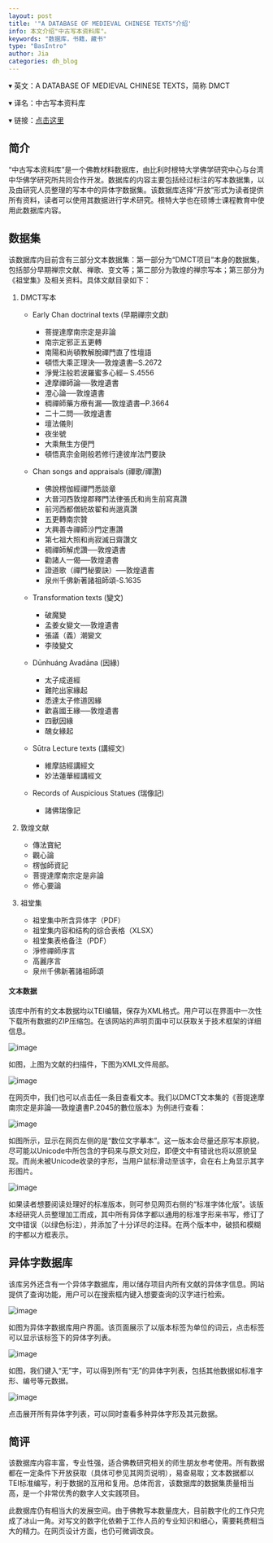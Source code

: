 ```yaml
---
layout: post
title: '"A DATABASE OF MEDIEVAL CHINESE TEXTS"介绍'
info: 本文介绍"中古写本资料库"。
keywords: "数据库，书籍，藏书"
type: "BasIntro"
author: Jia
categories: dh_blog
---
```


▾ 英文：A DATABASE OF MEDIEVAL CHINESE TEXTS，简称 DMCT

▾ 译名：中古写本资料库

▾ 链接：[点击这里](https://www.database-of-medieval-chinese-texts.be/)


## 简介

“中古写本资料库”是一个佛教材料数据库，由比利时根特大学佛学研究中心与台湾中华佛学研究所共同合作开发。数据库的内容主要包括经过标注的写本数据集，以及由研究人员整理的写本中的异体字数据集。该数据库选择“开放”形式为读者提供所有资料，读者可以使用其数据进行学术研究。根特大学也在硕博士课程教育中使用此数据库内容。

## 数据集

该数据库内目前含有三部分文本数据集：第一部分为“DMCT项目”本身的数据集，包括部分早期禅宗文献、禅歌、变文等；第二部分为敦煌的禅宗写本；第三部分为《祖堂集》及相关资料。具体文献目录如下：

1. DMCT写本
   * Early Chan doctrinal texts (早期禪宗文獻)
     * 菩提達摩南宗定是非論
     * 南宗定邪正五更轉
     * 南陽和尚頓教解脫禪門直了性壇語
     * 頓悟大乘正理決──敦煌遺書─S.2672
     * 淨覺注般若波羅蜜多心經─ S.4556
     * 達摩禪師論──敦煌遺書
     * 澄心論──敦煌遺書
     * 稠禪師藥方療有漏──敦煌遺書─P.3664
     * 二十二問──敦煌遺書
     * 壇法儀則
     * 夜坐號
     * 大乘無生方便門
     * 頓悟真宗金剛般若修行達彼岸法門要訣
    
   * Chan songs and appraisals (禪歌/禪讚)
     * 佛說楞伽經禪門悉談章
     * 大晉河西敦煌郡釋門法律張氏和尚生前寫真讚
     * 前河西都僧統故翟和尚邈真讚
     * 五更轉南宗贊
     * 大興善寺禪師沙門定惠讚
     * 第七祖大照和尚寂滅日齋讚文
     * 稠禪師解虎讚──敦煌遺書
     * 勸諸人一偈──敦煌遺書
     * 證道歌（禪門秘要訣）──敦煌遺書
     * 泉州千佛新著諸祖師頌-S.1635
    
   * Transformation texts (變文)
     * 破魔變
     * 孟姜女變文──敦煌遺書
     * 張議（義）潮變文
     * 李陵變文
    
   * Dūnhuáng Avadāna (因緣)
     * 太子成道經
     * 難陀出家緣起
     * 悉達太子修道因緣
     * 歡喜國王緣──敦煌遺書
     * 四獸因緣
     * 醜女緣起
    
   * Sūtra Lecture texts (講經文)
     * 維摩詰經講經文
     * 妙法蓮華經講經文
    
   * Records of Auspicious Statues (瑞像記)
     * 諸佛瑞像記

2. 敦煌文献
   * 傳法寶紀
   * 觀心論
   * 楞伽師資記
   * 菩提達摩南宗定是非論
   * 修心要論
  
3. 祖堂集
   * 祖堂集中所含异体字（PDF）
   * 祖堂集内容和结构的综合表格（XLSX）
   * 祖堂集表格备注（PDF）
   * 淨修禪師序言
   * 高麗序言
   * 泉州千佛新著諸祖師頌 

#### 文本数据

该库中所有的文本数据均以TEI编辑，保存为XML格式。用户可以在界面中一次性下载所有数据的ZIP压缩包。在该网站的声明页面中可以获取关于技术框架的详细信息。

![image](https://raw.githubusercontent.com/DHHD2022/DHHD2022.GitHub.io/main/pics/2022-06-30/xieben.png)

如图，上图为文献的扫描件，下图为XML文件局部。

![image](https://raw.githubusercontent.com/DHHD2022/DHHD2022.GitHub.io/main/pics/2022-06-30/tei.png)



在网页中，我们也可以点击任一条目查看文本。我们以DMCT文本集的《菩提達摩南宗定是非論──敦煌遺書P.2045的數位版本》为例进行查看：

![image](https://raw.githubusercontent.com/DHHD2022/DHHD2022.GitHub.io/main/pics/2022-06-30/text1.png)

如图所示，显示在网页左侧的是“数位文字摹本”。这一版本会尽量还原写本原貌，尽可能以Unicode中所包含的字码来与原文对应，即便文中有错讹也将以原貌呈现。而尚未被Unicode收录的字形，当用户鼠标滑动至该字，会在右上角显示其字形图片。

![image](https://raw.githubusercontent.com/DHHD2022/DHHD2022.GitHub.io/main/pics/2022-06-30/text2.png)

如果读者想要阅读处理好的标准版本，则可参见网页右侧的“标准字体化版”。该版本经研究人员整理加工而成，其中所有异体字都以通用的标准字形来书写，修订了文中错误（以绿色标注），并添加了十分详尽的注释。在两个版本中，破损和模糊的字都以方框表示。

## 异体字数据库

该库另外还含有一个异体字数据库，用以储存项目内所有文献的异体字信息。网站提供了查询功能，用户可以在搜索框内键入想要查询的汉字进行检索。

![image](https://raw.githubusercontent.com/DHHD2022/DHHD2022.GitHub.io/main/pics/2022-06-30/ytz.png)

如图为异体字数据库用户界面。该页面展示了以版本标签为单位的词云，点击标签可以显示该标签下的异体字列表。

![image](https://raw.githubusercontent.com/DHHD2022/DHHD2022.GitHub.io/main/pics/2022-06-30/searchwu.png)

如图，我们键入“无”字，可以得到所有“无”的异体字列表，包括其他数据如标准字形、编号等元数据。

![image](https://raw.githubusercontent.com/DHHD2022/DHHD2022.GitHub.io/main/pics/2022-06-30/ytzwu.png)

点击展开所有异体字列表，可以同时查看多种异体字形及其元数据。

## 简评

该数据库内容丰富，专业性强，适合佛教研究相关的师生朋友参考使用。所有数据都在一定条件下开放获取（具体可参见其网页说明），易查易取；文本数据都以TEI标准编写，利于数据的互用和复用。总体而言，该数据库的数据集质量相当高，是一个非常优秀的数字人文实践项目。

此数据库仍有相当大的发展空间。由于佛教写本数量庞大，目前数字化的工作只完成了冰山一角。对写文的数字化依赖于工作人员的专业知识和细心，需要耗费相当大的精力。在网页设计方面，也仍可微调改良。
